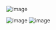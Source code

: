 
![image](https://github.com/user-attachments/assets/524255a7-3ef5-4a8f-85e3-145e02878dec)


![image](https://github.com/user-attachments/assets/ab642487-9604-40ed-a8a4-26e41ea04f00)
![image](https://github.com/user-attachments/assets/e8f5e0b6-64d1-4905-b5e4-8e1b8f68c672)
